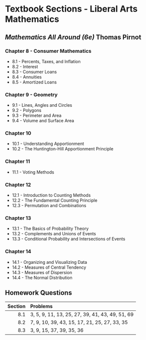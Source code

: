 # Textbook Sections - Liberal Arts Mathematics

## *Mathematics All Around (6e)* Thomas Pirnot

### Chapter 8 - Consumer Mathematics

* 8.1 - Percents, Taxes, and Inflation
* 8.2 - Interest
* 8.3 - Consumer Loans
* 8.4 - Annuities
* 8.5 - Amortized Loans

### Chapter 9 - Geometry

* 9.1 - Lines, Angles and Circles
* 9.2 - Polygons
* 9.3 - Perimeter and Area
* 9.4 - Volume and Surface Area

### Chapter 10

* 10.1 - Understanding Apportionment
* 10.2 - The Huntington-Hill Apportionment Principle

### Chapter 11

* 11.1 - Voting Methods

### Chapter 12

* 12.1 - Introduction to Counting Methods
* 12.2 - The Fundamental Counting Principle
* 12.3 - Permutation and Combinations

### Chapter 13

* 13.1 - The Basics of Probability Theory
* 13.2 - Complements and Unions of Events
* 13.3 - Conditional Probability and Intersections of Events

### Chapter 14

* 14.1 - Organizing and Visualizing Data
* 14.2 - Measures of Central Tendency
* 14.3 - Measures of Dispersion
* 14.4 - The Normal Distribution

## Homework Questions
| Section | Problems |
| ------: | :------- |
| 8.1 | 3, 5, 9, 11, 13, 25, 27, 39, 41, 43, 49, 51, 69 |
| 8.2 | 7, 9, 10, 39, 43, 15, 17, 21, 25, 27, 33, 35 |
| 8.3 | 3, 9, 15, 37, 39, 35, 36 |